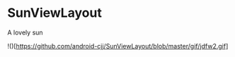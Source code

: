 # SunViewLayout
A lovely sun

!()[https://github.com/android-cjj/SunViewLayout/blob/master/gif/jdfw2.gif]
